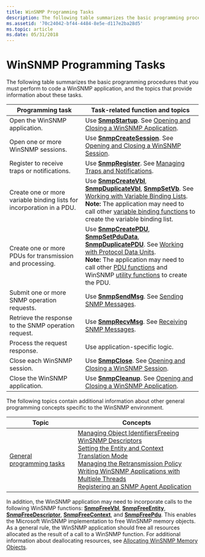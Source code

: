 ```yaml
---
title: WinSNMP Programming Tasks
description: The following table summarizes the basic programming procedures that you must perform to code a WinSNMP application, and the topics that provide information about these tasks.
ms.assetid: '70c24042-bf44-4484-8e5e-d117e2ba28d5'
ms.topic: article
ms.date: 05/31/2018
---
```


# WinSNMP Programming Tasks

The following table summarizes the basic programming procedures that you must perform to code a WinSNMP application, and the topics that provide information about these tasks.




| Programming task | Task-related function and topics | 
|------------------|----------------------------------|
| Open the WinSNMP application. | Use <a href="/windows/desktop/api/Winsnmp/nf-winsnmp-snmpstartup"><strong>SnmpStartup</strong></a>. See <a href="opening-and-closing-a-winsnmp-application.md">Opening and Closing a WinSNMP Application</a>.<br /> | 
| Open one or more WinSNMP sessions. | Use <a href="/windows/desktop/api/Winsnmp/nf-winsnmp-snmpcreatesession"><strong>SnmpCreateSession</strong></a>. See <a href="opening-and-closing-a-winsnmp-session.md">Opening and Closing a WinSNMP Session</a>.<br /> | 
| Register to receive traps or notifications. | Use <a href="/windows/desktop/api/Winsnmp/nf-winsnmp-snmpregister"><strong>SnmpRegister</strong></a>. See <a href="managing-traps-and-notifications.md">Managing Traps and Notifications</a>.<br /> | 
| Create one or more variable binding lists for incorporation in a PDU. | Use [**SnmpCreateVbl**](/windows/desktop/api/Winsnmp/nf-winsnmp-snmpcreatevbl), [**SnmpDuplicateVbl**](/windows/desktop/api/Winsnmp/nf-winsnmp-snmpduplicatevbl), [**SnmpSetVb**](/windows/desktop/api/Winsnmp/nf-winsnmp-snmpsetvb). See [Working with Variable Binding Lists](working-with-variable-binding-lists.md).<br> **Note:** The application may need to call other [variable binding functions](winsnmp-functions.md) to create the variable binding list.<br> | 
| Create one or more PDUs for transmission and processing. | Use [**SnmpCreatePDU**](/windows/desktop/api/Winsnmp/nf-winsnmp-snmpcreatepdu), [**SnmpSetPduData**](/windows/desktop/api/Winsnmp/nf-winsnmp-snmpsetpdudata), [**SnmpDuplicatePDU**](/windows/desktop/api/Winsnmp/nf-winsnmp-snmpduplicatepdu). See [Working with Protocol Data Units](working-with-protocol-data-units.md).<br> **Note:** The application may need to call other [PDU functions](winsnmp-functions.md) and WinSNMP [utility functions](winsnmp-functions.md) to create the PDU.<br> | 
| Submit one or more SNMP operation requests. | Use <a href="/windows/desktop/api/Winsnmp/nf-winsnmp-snmpsendmsg"><strong>SnmpSendMsg</strong></a>. See <a href="sending-snmp-messages.md">Sending SNMP Messages</a>.<br /> | 
| Retrieve the response to the SNMP operation request. | Use <a href="/windows/desktop/api/Winsnmp/nf-winsnmp-snmprecvmsg"><strong>SnmpRecvMsg</strong></a>. See <a href="receiving-snmp-messages.md">Receiving SNMP Messages</a>.<br /> | 
| Process the request response. | Use application-specific logic. | 
| Close each WinSNMP session. | Use <a href="/windows/desktop/api/Winsnmp/nf-winsnmp-snmpclose"><strong>SnmpClose</strong></a>. See <a href="opening-and-closing-a-winsnmp-session.md">Opening and Closing a WinSNMP Session</a>.<br /> | 
| Close the WinSNMP application. | Use <a href="/windows/desktop/api/Winsnmp/nf-winsnmp-snmpcleanup"><strong>SnmpCleanup</strong></a>. See <a href="opening-and-closing-a-winsnmp-application.md">Opening and Closing a WinSNMP Application</a>.<br /> | 




 

The following topics contain additional information about other general programming concepts specific to the WinSNMP environment.



| Topic                                                              | Concepts                                                                                                                                                                                                                                                                                                                                                                                                                                                                                                                                                                |
|--------------------------------------------------------------------|-------------------------------------------------------------------------------------------------------------------------------------------------------------------------------------------------------------------------------------------------------------------------------------------------------------------------------------------------------------------------------------------------------------------------------------------------------------------------------------------------------------------------------------------------------------------------|
| [General programming tasks](general-winsnmp-programming-tasks.md) | [Managing Object Identifiers](managing-object-identifiers.md)[Freeing WinSNMP Descriptors](freeing-winsnmp-descriptors.md)<br/> [Setting the Entity and Context Translation Mode](setting-the-entity-and-context-translation-mode.md)<br/> [Managing the Retransmission Policy](managing-the-retransmission-policy.md)<br/> [Writing WinSNMP Applications with Multiple Threads](writing-winsnmp-applications-with-multiple-threads.md)<br/> [Registering an SNMP Agent Application](registering-an-snmp-agent-application.md)<br/> |



 

In addition, the WinSNMP application may need to incorporate calls to the following WinSNMP functions: [**SnmpFreeVbl**](/windows/desktop/api/Winsnmp/nf-winsnmp-snmpfreevbl), [**SnmpFreeEntity**](/windows/desktop/api/Winsnmp/nf-winsnmp-snmpfreeentity), [**SnmpFreeDescriptor**](/windows/desktop/api/Winsnmp/nf-winsnmp-snmpfreedescriptor), [**SnmpFreeContext**](/windows/desktop/api/Winsnmp/nf-winsnmp-snmpfreecontext), and [**SnmpFreePdu**](/windows/desktop/api/Winsnmp/nf-winsnmp-snmpfreepdu). This enables the Microsoft WinSNMP implementation to free WinSNMP memory objects. As a general rule, the WinSNMP application should free all resources allocated as the result of a call to a WinSNMP function. For additional information about deallocating resources, see [Allocating WinSNMP Memory Objects](allocating-winsnmp-memory-objects.md).

 

 





